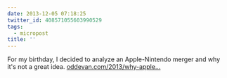 ```yaml
---
date: 2013-12-05 07:18:25
twitter_id: 408571055603990529
tags:
  - micropost
title: ''
---
```


For my birthday, I decided to analyze an Apple-Nintendo merger and why it's not a great idea. [oddevan.com/2013/why-apple…](http://www.oddevan.com/2013/why-apple-should-not-buy-nintendo.html)
